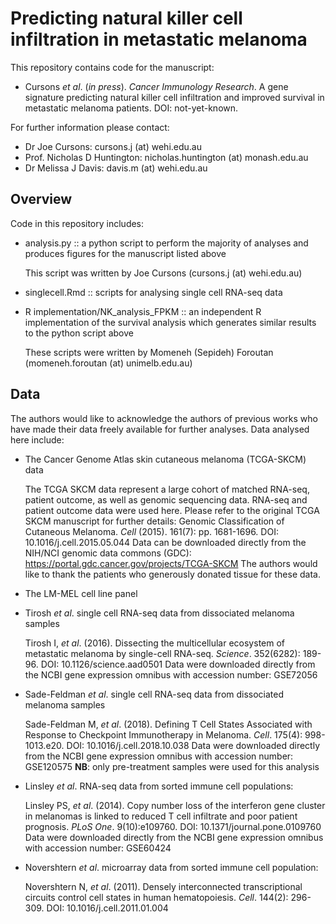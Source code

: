 # Predicting natural killer cell infiltration in metastatic melanoma
This repository contains code for the manuscript:
* Cursons *et al*. (*in press*). *Cancer Immunology Research*. A gene signature predicting natural killer cell infiltration and improved survival in metastatic melanoma patients. DOI: not-yet-known.

For further information please contact:
* Dr Joe Cursons: cursons.j (at) wehi.edu.au
* Prof. Nicholas D Huntington: nicholas.huntington (at) monash.edu.au
* Dr Melissa J Davis: davis.m (at) wehi.edu.au

## Overview
Code in this repository includes:
* analysis.py :: a python script to perform the majority of analyses and produces figures for the manuscript listed above

   This script was written by Joe Cursons (cursons.j (at) wehi.edu.au)
   
* singlecell.Rmd :: scripts for analysing single cell RNA-seq data
* R implementation/NK_analysis_FPKM :: an independent R implementation of the survival analysis which generates similar results to the python script above

   These scripts were written by Momeneh (Sepideh) Foroutan (momeneh.foroutan (at) unimelb.edu.au) 
   
## Data
The authors would like to acknowledge the authors of previous works who have made their data freely available for further analyses. Data analysed here include:
* The Cancer Genome Atlas skin cutaneous melanoma (TCGA-SKCM) data

   The TCGA SKCM data represent a large cohort of matched RNA-seq, patient outcome, as well as genomic sequencing data. RNA-seq and patient outcome data were used here.
   Please refer to the original TCGA SKCM manuscript for further details: Genomic Classification of Cutaneous Melanoma. *Cell* (2015). 161(7): pp. 1681-1696. DOI: 10.1016/j.cell.2015.05.044
   Data can be downloaded directly from the NIH/NCI genomic data commons (GDC): https://portal.gdc.cancer.gov/projects/TCGA-SKCM
   The authors would like to thank the patients who generously donated tissue for these data.
   
* The LM-MEL cell line panel

* Tirosh *et al*. single cell RNA-seq data from dissociated melanoma samples

   Tirosh I, *et al*. (2016). Dissecting the multicellular ecosystem of metastatic melanoma by single-cell RNA-seq. *Science*. 352(6282): 189-96. DOI: 10.1126/science.aad0501 
   Data were downloaded directly from the NCBI gene expression omnibus with accession number: GSE72056

* Sade-Feldman *et al*. single cell RNA-seq data from dissociated melanoma samples 

   Sade-Feldman M, *et al*. (2018). Defining T Cell States Associated with Response to Checkpoint Immunotherapy in Melanoma. *Cell*. 175(4): 998-1013.e20. DOI: 10.1016/j.cell.2018.10.038
   Data were downloaded directly from the NCBI gene expression omnibus with accession number: GSE120575
   **NB**: only pre-treatment samples were used for this analysis

* Linsley *et al*. RNA-seq data from sorted immune cell populations: 

   Linsley PS, *et al*. (2014). Copy number loss of the interferon gene cluster in melanomas is linked to reduced T cell infiltrate and poor patient prognosis. *PLoS One*. 9(10):e109760. DOI: 10.1371/journal.pone.0109760
   Data were downloaded directly from the NCBI gene expression omnibus with accession number: GSE60424
   
* Novershtern *et al*. microarray data from sorted immune cell population:

   Novershtern N, *et al*. (2011). Densely interconnected transcriptional circuits control cell states in human hematopoiesis. *Cell*. 144(2): 296-309. DOI: 10.1016/j.cell.2011.01.004